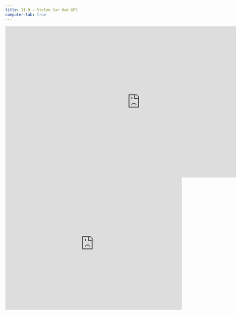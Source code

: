 ```yaml
---
title: II-9 — Stolen Car Had GPS
computer-lab: true
---
```


<iframe width="854" height="480" src="https://www.youtube.com/embed/IfiOkr505Uo" frameborder="0" allowfullscreen></iframe>
<iframe src="https://www.facebook.com/plugins/video.php?href=https%3A%2F%2Fwww.facebook.com%2Fxdrated%2Fvideos%2F1732600840089030%2F&show_text=1&appId=111318512769172&width=560" width="560" height="420" style="border:none;overflow:hidden" scrolling="no" frameborder="0" allowTransparency="true"></iframe>


